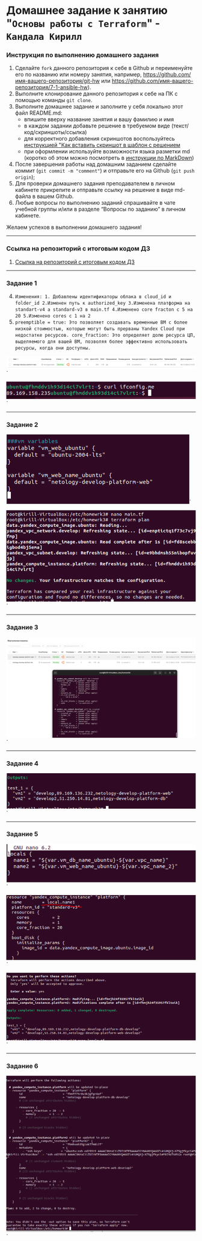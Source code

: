 # Домашнее задание к занятию "`Основы работы с Terraform`" - `Кандала Кирилл`


### Инструкция по выполнению домашнего задания

   1. Сделайте `fork` данного репозитория к себе в Github и переименуйте его по названию или номеру занятия, например, https://github.com/имя-вашего-репозитория/git-hw или  https://github.com/имя-вашего-репозитория/7-1-ansible-hw).
   2. Выполните клонирование данного репозитория к себе на ПК с помощью команды `git clone`.
   3. Выполните домашнее задание и заполните у себя локально этот файл README.md:
      - впишите вверху название занятия и вашу фамилию и имя
      - в каждом задании добавьте решение в требуемом виде (текст/код/скриншоты/ссылка)
      - для корректного добавления скриншотов воспользуйтесь [инструкцией "Как вставить скриншот в шаблон с решением](https://github.com/netology-code/sys-pattern-homework/blob/main/screen-instruction.md)
      - при оформлении используйте возможности языка разметки md (коротко об этом можно посмотреть в [инструкции  по MarkDown](https://github.com/netology-code/sys-pattern-homework/blob/main/md-instruction.md))
   4. После завершения работы над домашним заданием сделайте коммит (`git commit -m "comment"`) и отправьте его на Github (`git push origin`);
   5. Для проверки домашнего задания преподавателем в личном кабинете прикрепите и отправьте ссылку на решение в виде md-файла в вашем Github.
   6. Любые вопросы по выполнению заданий спрашивайте в чате учебной группы и/или в разделе “Вопросы по заданию” в личном кабинете.
   
Желаем успехов в выполнении домашнего задания!

---
   
### Ссылка на репозиторий с итоговым кодом ДЗ

1. [Ссылка на репозиторий с итоговым кодом ДЗ](https://github.com/wintercomesX/ter-homeworks02_code)

---

### Задание 1

4. `Изменения: 1. Добавлены идентификаторы облака в сloud_id и folder_id 2.Изменен путь к authorized_key 3.Изменена платформа на standart-v4 а standard-v3 в main.tf 4.Изменено core fracton c 5 на 20 5.Изменено cores c 1 на 2`
6. `preemptible = true: Это позволяет создавать временные ВМ с более низкой стоимостью, которые могут быть прерваны Yandex Cloud при недостатке ресурсов. core_fraction: Это определяет долю ресурса ЦП, выделяемого для вашей ВМ, позволяя более эффективно использовать ресурсы, когда они доступны.`

![1](https://github.com/wintercomesX/ter-homeworks02/blob/main/ter-homeworks2/img/1.PNG)`

![2](https://github.com/wintercomesX/ter-homeworks02/blob/main/ter-homeworks2/img/1.1.PNG)`

---

### Задание 2

![1](https://github.com/wintercomesX/ter-homeworks02/blob/main/ter-homeworks2/img/2.PNG)`

![2](https://github.com/wintercomesX/ter-homeworks02/blob/main/ter-homeworks2/img/2.1.PNG)`

---

### Задание 3

![1](https://github.com/wintercomesX/ter-homeworks02/blob/main/ter-homeworks2/img/3.PNG)`

---

### Задание 4

![1](https://github.com/wintercomesX/ter-homeworks02/blob/main/ter-homeworks2/img/4.PNG)`

---

### Задание 5

![1](https://github.com/wintercomesX/ter-homeworks02/blob/main/ter-homeworks2/img/5.PNG)`

![2](https://github.com/wintercomesX/ter-homeworks02/blob/main/ter-homeworks2/img/5.1.PNG)`

![2](https://github.com/wintercomesX/ter-homeworks02/blob/main/ter-homeworks2/img/5.2.PNG)`

---

### Задание 6

![1](https://github.com/wintercomesX/ter-homeworks02/blob/main/ter-homeworks2/img/6.PNG)`
